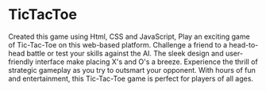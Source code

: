 # TicTacToe
Created this game using Html, CSS and JavaScript, Play an exciting game of Tic-Tac-Toe on this web-based platform. Challenge a friend to a head-to-head battle or test your skills against the AI. The sleek design and user-friendly interface make placing X's and O's a breeze. Experience the thrill of strategic gameplay as you try to outsmart your opponent. With hours of fun and entertainment, this Tic-Tac-Toe game is perfect for players of all ages.
